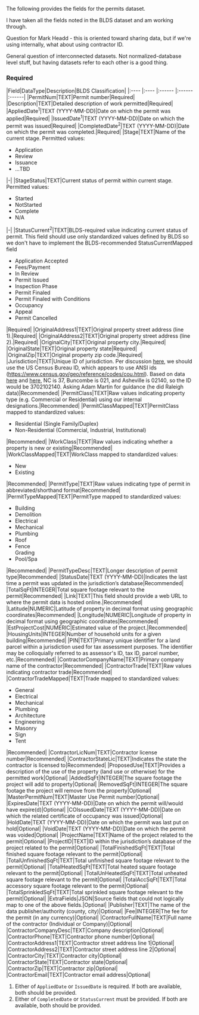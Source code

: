 The following provides the fields for the permits dataset.

I have taken all the fields noted in the BLDS dataset and am working through.

Question for Mark Headd - this is oriented toward sharing data, but if we're using internally, what about using contractor ID.

General question of interconnected datasets. Not normalized-database level stuff, but having datasets refer to each other is a good thing.
### Required

|Field|DataType|Description|BLDS Classification|
|:---- |:---- |:------ |:------ |:------|
|PermitNum|TEXT|Permit number|Required|
|Description|TEXT|Detailed description of work permitted|Required|
|AppliedDate<sup>1</sup>|TEXT (YYYY-MM-DD)|Date on which the permit was applied|Required|
|IssuedDate<sup>1</sup>|TEXT (YYYY-MM-DD)|Date on which the permit was issued|Required|
|CompletedDate<sup>2</sup>|TEXT (YYYY-MM-DD)|Date on which the permit was completed.|Required|
|Stage|TEXT|Name of the current stage. Permitted values: <ul> <li>Application</li> <li>Review</li> <li>Issuance</li> <li>...TBD</li> </ul>|-|
|StageStatus|TEXT|Current status of permit within current stage. Permitted values:<ul><li>Started</li> <li>NotStarted</li> <li>Complete</li> <li>N/A</li></ul>|-|
|StatusCurrent<sup>2</sup>|TEXT|BLDS-required value indicating current status of permit. This field should use only standardized values defined by BLDS so we don't have to implement the BLDS-recommended StatusCurrentMapped field <ul><li>Application Accepted</li><li>Fees/Payment</li><li>In Review</li><li>Permit Issued</li><li>Inspection Phase</li><li>Permit Finaled</li><li>Permit Finaled with Conditions</li><li>Occupancy</li><li>Appeal</li><li>Permit Cancelled</li></ul>|Required|
|OriginalAddress1|TEXT|Original property street address (line 1).|Required|
|OriginalAddress2|TEXT|Original property street address (line 2).|Required|
|OriginalCity|TEXT|Original property city.|Required|
|OriginalState|TEXT|Original property state|Required|
|OriginalZip|TEXT|Original property zip code.|Required|
|Jurisdiction|TEXT|Unique ID of jurisdiction. Per discussion [here](https://github.com/open-data-standards/permitdata.org/issues/70), we should use the US Census Bureau ID, which appears to use ANSI ids (https://www.census.gov/geo/reference/codes/cou.html). Based on data [here](http://www2.census.gov/geo/docs/reference/codes/files/st37_nc_cou.txt) and [here](http://www2.census.gov/geo/docs/reference/codes/files/st37_nc_places.txt), NC is 37, Buncombe is 021, and Asheville is 02140, so the ID would be 3702102140. Asking Adam Martin for guidance (he did Raleigh data)|Recommended|
|PermitClass|TEXT|Raw values indicating property type (e.g. Commercial or Residential) using our internal designations.|Recommended|
|PermitClassMapped|TEXT|PermitClass mapped to standardized values:<ul><li>Residential (Single Family/Duplex)</li><li>Non-Residential (Commercial, Industrial, Institutional)</li></ul>|Recommended|
|WorkClass|TEXT|Raw values indicating whether a property is new or existing|Recommended|
|WorkClassMapped|TEXT|WorkClass mapped to standardized values:<ul><li>New</li><li>Existing</li></ul>|Recommended|
|PermitType|TEXT|Raw values indicating type of permit in abbreviated/shorthand format|Recommended|
|PermitTypeMapped|TEXT|PermitType mapped to standardized values:<ul><li>Building</li><li>Demolition</li><li>Electrical</i><li>Mechanical</li><li>Plumbing</li><li>Roof</li><li>Fence</li>Grading</li><li>Pool/Spa</li></ul>|Recommended|
|PermitTypeDesc|TEXT|Longer description of permit type|Recommended|
|StatusDate|TEXT (YYYY-MM-DD)|Indicates the last time a permit was updated in the jurisdiction’s database|Recommended|
|TotalSqFt|INTEGER|Total square footage relevant to the permit|Recommended|
|Link|TEXT|This field should provide a web URL to where the permit data is hosted online.|Recommended|
|Latitude|NUMERIC|Latitude of property in decimal format using geographic coordinates|Recommended|
|Longitude|NUMERIC|Longitude of property in decimal format using geographic coordinates|Recommended|
|EstProjectCost|NUMERIC|Estimated value of the project.|Recommended|
|HousingUnits|INTEGER|Number of household units for a given building|Recommended|
|PIN|TEXT|Primary unique identifier for a land parcel within a jurisdiction used for tax assessment purposes. The identifier may be colloquially referred to as assessor's ID, tax ID, parcel number, etc.|Recommended|
|ContractorCompanyName|TEXT|Primary company name of the contractor|Recommended|
|ContractorTrade|TEXT|Raw values indicating contractor trade|Recommended|
|ContractorTradeMapped|TEXT|Trade mapped to standardized values:<ul><li>General</li><li>Electrical</li><li>Mechanical</li><li>Plumbing</li><li>Architecture</li><li>Engineering</li><li>Masonry</li><li>Sign</li><li>Tent</li></ul>|Recommended|
|ContractorLicNum|TEXT|Contractor license number|Recommended|
|ContractorStateLic|TEXT|Indicates the state the contractor is licensed to|Recommended|
|ProposedUse|TEXT|Provides a description of the use of the property (land use or otherwise) for the permitted work|Optional|
|AddedSqFt|INTEGER|The square footage the project will add to property|Optional|
|RemovedSqFt|INTEGER|The square footage the project will remove from the property|Optional|
|MasterPermitNum|TEXT|Master Use Permit number|Optional|
|ExpiresDate|TEXT (YYYY-MM-DD)|Date on which the permit will/would have expire(d)|Optional|
|COIssuedDate|TEXT (YYYY-MM-DD)|Date on which the related certificate of occupancy was issued|Optional|
|HoldDate|TEXT (YYYY-MM-DD)|Date on which the permit was last put on hold|Optional|
|VoidDate|TEXT (YYYY-MM-DD)|Date on which the permit was voided|Optional|
|ProjectName|TEXT|Name of the project related to the permit|Optional|
|ProjectID|TEXT|ID within the jurisdiction’s database of the project related to the permit|Optional|
|TotalFinishedSqFt|TEXT|Total finished square footage relevant to the permit|Optional|
|TotalUnfinishedSqFt|TEXT|Total unfinished square footage relevant to the permit|Optional|
|TotalHeatedSqFt|TEXT|Total heated square footage relevant to the permit|Optional|
|TotalUnHeatedSqFt|TEXT|Total unheated square footage relevant to the permit|Optional|
|TotalAccSqFt|TEXT|Total accessory square footage relevant to the permit|Optional|
|TotalSprinkledSqFt|TEXT|Total sprinkled square footage relevant to the permit|Optional|
|ExtraFields|JSON|Source fields that could not logically map to one of the above fields.|Optional|
|Publisher|TEXT|The name of the data publisher/authority (county, city)|Optional|
|Fee|INTEGER|The fee for the permit (in any currency)|Optional|
|ContractorFullName|TEXT|Full name of the contractor (Individual or Company)|Optional|
|ContractorCompanyDesc|TEXT|Company description|Optional|
|ContractorPhone|TEXT|Contractor phone number|Optional|
|ContractorAddress1|TEXT|Contractor street address line 1|Optional|
|ContractorAddress2|TEXT|Contractor street address line 2|Optional|
|ContractorCity|TEXT|Contractor city|Optional|
|ContractorState|TEXT|Contractor state|Optional|
|ContractorZip|TEXT|Contractor zip|Optional|
|ContractorEmail|TEXT|Contractor email address|Optional|
1. Either of ```AppliedDate``` or ```IssuedDate``` is required. If both are available, both should be provided.
2. Either of ```CompletedDate``` or ```StatusCurrent``` must be provided. If both are available, both should be provided.
